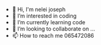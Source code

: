 - 👋 Hi, I'm nelei joseph
- 👀 I’m interested in coding
- 🌱 I’m currently learning code
- 💞️ I’m looking to collaborate on ...
- 📫 How to reach me 065472086

<!---
jay9111/jay9111 is a ✨ special ✨ repository because its `README.md` (this file) appears on your GitHub profile.
You can click the Preview link to take a look at your changes.
--->
